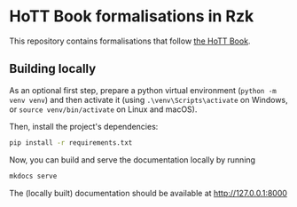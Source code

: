 # HoTT Book formalisations in Rzk

This repository contains formalisations that follow [the HoTT Book](https://homotopytypetheory.org/book/).

## Building locally

As an optional first step, prepare a python virtual environment (`python -m venv venv`) and then activate it (using `.\venv\Scripts\activate` on Windows, or `source venv/bin/activate` on Linux and macOS).

Then, install the project's dependencies:

```sh
pip install -r requirements.txt
```

Now, you can build and serve the documentation locally by running

```sh
mkdocs serve
```

The (locally built) documentation should be available at http://127.0.0.1:8000
